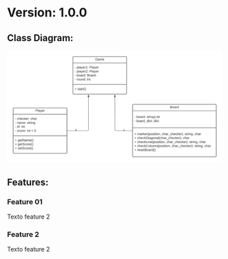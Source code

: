 # Version: 1.0.0

## Class Diagram:

![Image](./images/diagrama.png)


## Features:

### Feature 01

Texto feature 2

### Feature 2

Texto feature 2

